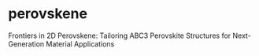 # perovskene
Frontiers in 2D Perovskene: Tailoring ABC3 Perovskite Structures for Next-Generation Material Applications
